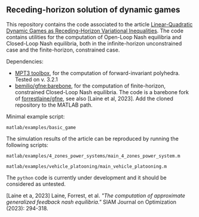 ## Receding-horizon solution of dynamic games

This repository contains the code associated to the article [Linear-Quadratic Dynamic Games as Receding-Horizon Variational
Inequalities](https://arxiv.org/submit/5818661). The code contains utilities for the computation of Open-Loop Nash equilibria and Closed-Loop Nash equilibria, both in the infinite-horizon unconstrained case and the finite-horizon, constrained case. 

Dependencies:
- [MPT3 toolbox](https://www.mpt3.org/), for the computation of forward-invariant polyhedra. Tested on v. 3.2.1
- [bemilio/gfne:barebone](https://github.com/bemilio/gfne/tree/barebone), for the computation of finite-horizon, constrained Closed-Loop Nash equilibria. The code is a barebone fork of [forrestlaine/gfne](github.com/forrestlaine/gfne), see also [Laine et al, 2023]. Add the cloned repository to the MATLAB path.

Minimal example script:

```
matlab/examples/basic_game
```

The simulation results of the article can be reproduced by running the following scripts:

```
matlab/examples/4_zones_power_systems/main_4_zones_power_system.m
```


```
matlab/examples/vehicle_platooning/main_vehicle_platooning.m
```

The `python` code is currently under development and it should be considered as untested.


[Laine et a, 2023] Laine, Forrest, et al. *"The computation of approximate generalized feedback nash equilibria."* SIAM Journal on Optimization (2023): 294-318.
